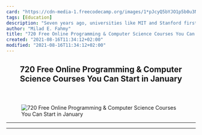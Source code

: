 ```yaml
---
card: "https://cdn-media-1.freecodecamp.org/images/1*pJcyQ5bYJO1p5b0u3NNFSw.png"
tags: [Education]
description: "Seven years ago, universities like MIT and Stanford first ope"
author: "Milad E. Fahmy"
title: "720 Free Online Programming & Computer Science Courses You Can Start in January"
created: "2021-08-16T11:34:12+02:00"
modified: "2021-08-16T11:34:12+02:00"
---
```

<div class="site-wrapper">
<main id="site-main" class="site-main outer">
<div class="inner">
<article class="post-full post tag-education tag-tech tag-technology tag-self-improvement tag-personal-development ">
<header class="post-full-header">
<h1 class="post-full-title">720 Free Online Programming &amp; Computer Science Courses You Can Start in January</h1>
</header>
<figure class="post-full-image">
<picture>
<source media="(max-width: 700px)" sizes="1px" srcset="data:image/gif;base64,R0lGODlhAQABAIAAAAAAAP///yH5BAEAAAAALAAAAAABAAEAAAIBRAA7 1w">
<source media="(min-width: 701px)" sizes="(max-width: 800px) 400px,
(max-width: 1170px) 700px,
1400px" srcset="https://cdn-media-1.freecodecamp.org/images/1*pJcyQ5bYJO1p5b0u3NNFSw.png 300w,
https://cdn-media-1.freecodecamp.org/images/1*pJcyQ5bYJO1p5b0u3NNFSw.png 600w,
https://cdn-media-1.freecodecamp.org/images/1*pJcyQ5bYJO1p5b0u3NNFSw.png 1000w,
https://cdn-media-1.freecodecamp.org/images/1*pJcyQ5bYJO1p5b0u3NNFSw.png 2000w">
<img onerror="this.style.display='none'" src="https://cdn-media-1.freecodecamp.org/images/1*pJcyQ5bYJO1p5b0u3NNFSw.png" alt="720 Free Online Programming &amp; Computer Science Courses You Can Start in January">
</picture>
</figure>
<section class="post-full-content">
<div class="post-content">
</div>
<hr>
<hr>
</section>
</article>
</div>
</main>
</div>
<!-- Google Tag Manager (noscript) -->
<!-- End Google Tag Manager (noscript) -->
